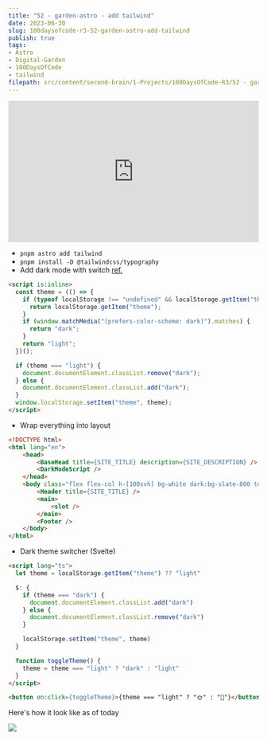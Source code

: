 ```yaml
---
title: "52 - garden-astro - add tailwind"
date: 2023-06-30
slug: 100daysofcode-r3-52-garden-astro-add-tailwind
publish: true
tags:
- Astro
- Digital-Garden
- 100DaysOfCode
- tailwind
filepath: src/content/second-brain/1-Projects/100DaysOfCode-R3/52 - garden-astro - add tailwind.md
---
```


<iframe width="100%" style="aspect-ratio: 16 / 9;" src="https://www.youtube.com/embed/UQwJ9h1wR3Q" title="YouTube video player" frameborder="0" allow="accelerometer; autoplay; clipboard-write; encrypted-media; gyroscope; picture-in-picture; web-share" allowfullscreen></iframe>

* `pnpm astro add tailwind`
* `pnpm install -D @tailwindcss/typography`
* Add dark mode with switch [ref.](https://www.kevinzunigacuellar.com/blog/dark-mode-in-astro)

```html
<script is:inline>
  const theme = (() => {
    if (typeof localStorage !== "undefined" && localStorage.getItem("theme")) {
      return localStorage.getItem("theme");
    }
    if (window.matchMedia("(prefers-color-scheme: dark)").matches) {
      return "dark";
    }
    return "light";
  })();

  if (theme === "light") {
    document.documentElement.classList.remove("dark");
  } else {
    document.documentElement.classList.add("dark");
  }
  window.localStorage.setItem("theme", theme);
</script>
```

* Wrap everything into layout

```html
<!DOCTYPE html>
<html lang="en">
	<head>
		<BaseHead title={SITE_TITLE} description={SITE_DESCRIPTION} />
        <DarkModeScript />
	</head>
	<body class="flex flex-col h-[100svh] bg-white dark:bg-slate-800 text-black dark:text-white">
		<Header title={SITE_TITLE} />
		<main>
            <slot />
		</main>
		<Footer />
	</body>
</html>
```

* Dark theme switcher (Svelte)

```html
<script lang="ts">
  let theme = localStorage.getItem("theme") ?? "light"

  $: {
    if (theme === "dark") {
      document.documentElement.classList.add("dark")
    } else {
      document.documentElement.classList.remove("dark")
    }

    localStorage.setItem("theme", theme)
  }

  function toggleTheme() {
    theme = theme === "light" ? "dark" : "light"
  }
</script>

<button on:click={toggleTheme}>{theme === "light" ? "🌞" : "🌙"}</button>
```

Here's how it look like as of today

![](1-Projects/100DaysOfCode-R3/attachments/Pasted%20image%2020230701000858.png)
